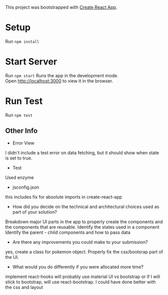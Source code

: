 This project was bootstrapped with [Create React App](https://github.com/facebook/create-react-app).

# Setup

Run `npm install`

# Start Server

Run `npm start`
Runs the app in the development mode.<br />
Open [http://localhost:3000](http://localhost:3000) to view it in the browser.

# Run Test

Run `npm test`

## Other Info

- Error View

I didn't include a test error on data fetching, but it should show when state is set to true.

- Test

Used enzyme

- jsconfig.json

this includes fix for absolute imports in create-react-app

- How did you decide on the technical and architectural choices used as part of your solution?

Breakdown major UI parts in the app to properly create the components and the components that are reusable. 
Identify the states used in a component
Identify the parent - child components and how to pass data

- Are there any improvements you could make to your submission?

yes, create a class for pokemon object. Properly fix the css/bootsrap part of the UI.

- What would you do differently if you were allocated more time?

implement react-hooks
will probably use material UI vs bootstrap or if I will stick to bootstrap, will use react-bootstrap.
I could have done better with the css and layout
